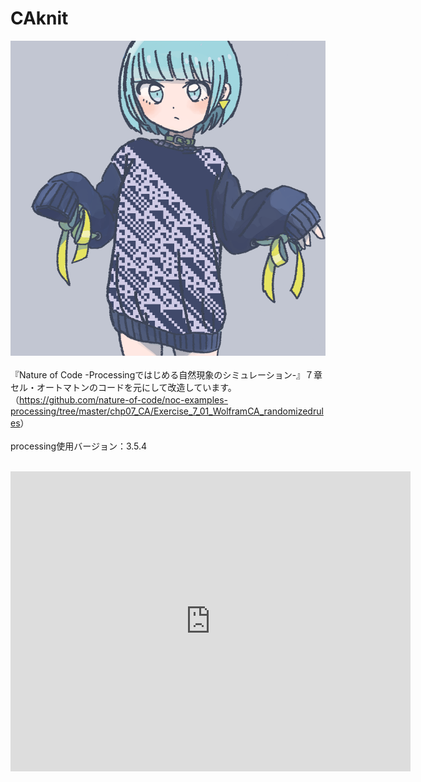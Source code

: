 # CAknit
<img src = "https://github.com/yuyurigi/CAknit/blob/master/200513_011511_number225.png"><br>
<br>
『Nature of Code -Processingではじめる自然現象のシミュレーション-』７章セル・オートマトンのコードを元にして改造しています。
（<a href = "https://github.com/nature-of-code/noc-examples-processing/tree/master/chp07_CA/Exercise_7_01_WolframCA_randomizedrules">https://github.com/nature-of-code/noc-examples-processing/tree/master/chp07_CA/Exercise_7_01_WolframCA_randomizedrules<a>）<br>
  <br>
processing使用バージョン：3.5.4<br>
  <br>
  <iframe src="https://player.vimeo.com/video/417713395" width="640" height="480" frameborder="0" allow="autoplay; fullscreen" allowfullscreen></iframe>
